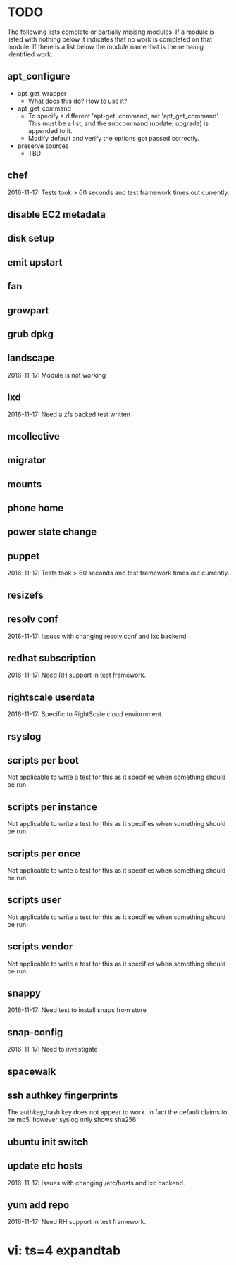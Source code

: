 # TODO

The following lists complete or partially misisng modules. If a module is
listed with nothing below it indicates that no work is completed on that
module. If there is a list below the module name that is the remainig
identified work.

## apt_configure

  * apt_get_wrapper
    * What does this do? How to use it?
  * apt_get_command
    * To specify a different 'apt-get' command, set 'apt_get_command'.
    This must be a list, and the subcommand (update, upgrade) is appended to it.
    * Modify default and verify the options got passed correctly.
  * preserve sources
    * TBD

## chef
2016-11-17: Tests took > 60 seconds and test framework times out currently.

## disable EC2 metadata

## disk setup

## emit upstart

## fan

## growpart

## grub dpkg

## landscape
2016-11-17: Module is not working

## lxd
2016-11-17: Need a zfs backed test written

## mcollective

## migrator

## mounts

## phone home

## power state change

## puppet
2016-11-17: Tests took > 60 seconds and test framework times out currently.

## resizefs

## resolv conf
2016-11-17: Issues with changing resolv.conf and lxc backend.

## redhat subscription
2016-11-17: Need RH support in test framework.

## rightscale userdata
2016-11-17: Specific to RightScale cloud enviornment.

## rsyslog

## scripts per boot
Not applicable to write a test for this as it specifies when something should be run.

## scripts per instance
Not applicable to write a test for this as it specifies when something should be run.

## scripts per once
Not applicable to write a test for this as it specifies when something should be run.

## scripts user
Not applicable to write a test for this as it specifies when something should be run.

## scripts vendor
Not applicable to write a test for this as it specifies when something should be run.

## snappy
2016-11-17: Need test to install snaps from store

## snap-config
2016-11-17: Need to investigate

## spacewalk

## ssh authkey fingerprints
The authkey_hash key does not appear to work. In fact the default claims to be md5, however syslog only shows sha256

## ubuntu init switch

## update etc hosts
2016-11-17: Issues with changing /etc/hosts and lxc backend.

## yum add repo
2016-11-17: Need RH support in test framework.

# vi: ts=4 expandtab
